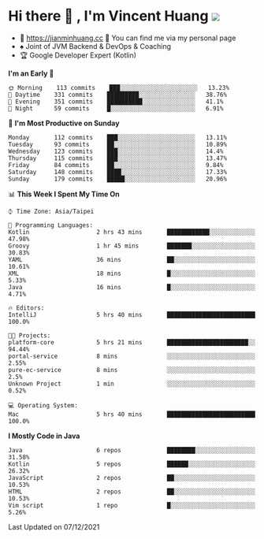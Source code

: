 # Hi there 👋 , I'm Vincent Huang ![](https://komarev.com/ghpvc/?username=Jian-Min-Huang)
- 💎 https://jianminhuang.cc 🙋 You can find me via my personal page
- ♠️ Joint of JVM Backend & DevOps & Coaching
- 🏆 Google Developer Expert (Kotlin)

<!--START_SECTION:waka-->
**I'm an Early 🐤** 

```text
🌞 Morning    113 commits    ███░░░░░░░░░░░░░░░░░░░░░░   13.23% 
🌆 Daytime    331 commits    █████████░░░░░░░░░░░░░░░░   38.76% 
🌃 Evening    351 commits    ██████████░░░░░░░░░░░░░░░   41.1% 
🌙 Night      59 commits     █░░░░░░░░░░░░░░░░░░░░░░░░   6.91%

```
📅 **I'm Most Productive on Sunday** 

```text
Monday       112 commits    ███░░░░░░░░░░░░░░░░░░░░░░   13.11% 
Tuesday      93 commits     ██░░░░░░░░░░░░░░░░░░░░░░░   10.89% 
Wednesday    123 commits    ███░░░░░░░░░░░░░░░░░░░░░░   14.4% 
Thursday     115 commits    ███░░░░░░░░░░░░░░░░░░░░░░   13.47% 
Friday       84 commits     ██░░░░░░░░░░░░░░░░░░░░░░░   9.84% 
Saturday     148 commits    ████░░░░░░░░░░░░░░░░░░░░░   17.33% 
Sunday       179 commits    █████░░░░░░░░░░░░░░░░░░░░   20.96%

```


📊 **This Week I Spent My Time On** 

```text
⌚︎ Time Zone: Asia/Taipei

💬 Programming Languages: 
Kotlin                   2 hrs 43 mins       ████████████░░░░░░░░░░░░░   47.98% 
Groovy                   1 hr 45 mins        ███████░░░░░░░░░░░░░░░░░░   30.83% 
YAML                     36 mins             ██░░░░░░░░░░░░░░░░░░░░░░░   10.61% 
XML                      18 mins             █░░░░░░░░░░░░░░░░░░░░░░░░   5.33% 
Java                     16 mins             █░░░░░░░░░░░░░░░░░░░░░░░░   4.71%

🔥 Editors: 
IntelliJ                 5 hrs 40 mins       █████████████████████████   100.0%

🐱‍💻 Projects: 
platform-core            5 hrs 21 mins       ███████████████████████░░   94.44% 
portal-service           8 mins              ░░░░░░░░░░░░░░░░░░░░░░░░░   2.55% 
pure-ec-service          8 mins              ░░░░░░░░░░░░░░░░░░░░░░░░░   2.5% 
Unknown Project          1 min               ░░░░░░░░░░░░░░░░░░░░░░░░░   0.52%

💻 Operating System: 
Mac                      5 hrs 40 mins       █████████████████████████   100.0%

```

**I Mostly Code in Java** 

```text
Java                     6 repos             ████████░░░░░░░░░░░░░░░░░   31.58% 
Kotlin                   5 repos             ██████░░░░░░░░░░░░░░░░░░░   26.32% 
JavaScript               2 repos             ██░░░░░░░░░░░░░░░░░░░░░░░   10.53% 
HTML                     2 repos             ██░░░░░░░░░░░░░░░░░░░░░░░   10.53% 
Vim script               1 repo              █░░░░░░░░░░░░░░░░░░░░░░░░   5.26%

```



 Last Updated on 07/12/2021
<!--END_SECTION:waka-->
